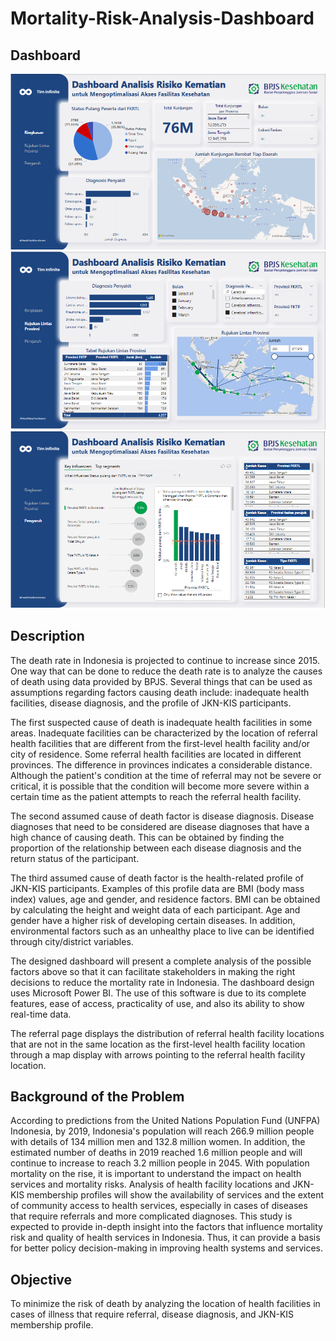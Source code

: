 # Mortality-Risk-Analysis-Dashboard

## Dashboard
![Page1](Dashboard-Screenshot/Page1.PNG)
![Page2](Dashboard-Screenshot/Page2.PNG)
![Page3](Dashboard-Screenshot/Page3.PNG)

## Description
The death rate in Indonesia is projected to continue to increase since 2015. One way that can be done to reduce the death rate is to analyze the causes of death using data provided by BPJS. Several things that can be used as assumptions regarding factors causing death include: inadequate health facilities, disease diagnosis, and the profile of JKN-KIS participants.

The first suspected cause of death is inadequate health facilities in some areas. Inadequate facilities can be characterized by the location of referral health facilities that are different from the first-level health facility and/or city of residence. Some referral health facilities are located in different provinces. The difference in provinces indicates a considerable distance. Although the patient's condition at the time of referral may not be severe or critical, it is possible that the condition will become more severe within a certain time as the patient attempts to reach the referral health facility. 

The second assumed cause of death factor is disease diagnosis. Disease diagnoses that need to be considered are disease diagnoses that have a high chance of causing death. This can be obtained by finding the proportion of the relationship between each disease diagnosis and the return status of the participant.

The third assumed cause of death factor is the health-related profile of JKN-KIS participants. Examples of this profile data are BMI (body mass index) values, age and gender, and residence factors. BMI can be obtained by calculating the height and weight data of each participant. Age and gender have a higher risk of developing certain diseases. In addition, environmental factors such as an unhealthy place to live can be identified through city/district variables.

The designed dashboard will present a complete analysis of the possible factors above so that it can facilitate stakeholders in making the right decisions to reduce the mortality rate in Indonesia. The dashboard design uses Microsoft Power BI. The use of this software is due to its complete features, ease of access, practicality of use, and also its ability to show real-time data.

The referral page displays the distribution of referral health facility locations that are not in the same location as the first-level health facility location through a map display with arrows pointing to the referral health facility location.  

## Background of the Problem

According to predictions from the United Nations Population Fund (UNFPA) Indonesia, by 2019, Indonesia's population will reach 266.9 million people with details of 134 million men and 132.8 million women. In addition, the estimated number of deaths in 2019 reached 1.6 million people and will continue to increase to reach 3.2 million people in 2045. With population mortality on the rise, it is important to understand the impact on health services and mortality risks. Analysis of health facility locations and JKN-KIS membership profiles will show the availability of services and the extent of community access to health services, especially in cases of diseases that require referrals and more complicated diagnoses. This study is expected to provide in-depth insight into the factors that influence mortality risk and quality of health services in Indonesia. Thus, it can provide a basis for better policy decision-making in improving health systems and services.

## Objective
To minimize the risk of death by analyzing the location of health facilities in cases of illness that require referral, disease diagnosis, and JKN-KIS membership profile. 
